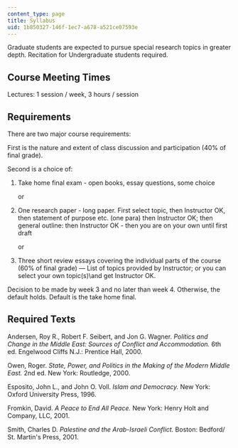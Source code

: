 ```yaml
---
content_type: page
title: Syllabus
uid: 1b850327-146f-1ec7-a678-a521ce07593e
---
```


Graduate students are expected to pursue special research topics in greater depth. Recitation for Undergraduate students required.

Course Meeting Times
--------------------

Lectures: 1 session / week, 3 hours / session

Requirements
------------

There are two major course requirements:  
  
First is the nature and extent of class discussion and participation (40% of final grade).  
  
Second is a choice of:

1.  Take home final exam - open books, essay questions, some choice  
      
    or  
    
2.  One research paper - long paper. First select topic, then Instructor OK, then statement of purpose etc. (one para) then Instructor OK; then general outline: then Instructor OK - then you are on your own until first draft  
      
    or  
    
3.  Three short review essays covering the individual parts of the course (60% of final grade) — List of topics provided by Instructor; or you can select your own topic(s)\\and get Instructor OK.

Decision to be made by week 3 and no later than week 4. Otherwise, the default holds. Default is the take home final.

Required Texts
--------------

Andersen, Roy R., Robert F. Seibert, and Jon G. Wagner. _Politics and Change in the Middle East: Sources of Conflict and Accommodation._ 6th ed. Engelwood Cliffs N.J.: Prentice Hall, 2000.

Owen, Roger. _State, Power, and Politics in the Making of the Modern Middle East._ 2nd ed. New York: Routledge, 2000.

Esposito, John L., and John O. Voll. _Islam and Democracy._ New York: Oxford University Press, 1996.

Fromkin, David. _A Peace to End All Peace._ New York: Henry Holt and Company, LLC, 2001.

Smith, Charles D. _Palestine and the Arab-Israeli Conflict._ Boston: Bedford/ St. Martin's Press, 2001.